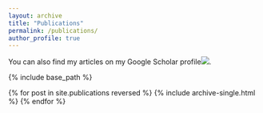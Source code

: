 ```yaml
---
layout: archive
title: "Publications"
permalink: /publications/
author_profile: true
---
```


You can also find my articles on my Google Scholar profile<a href='https://scholar.google.com/citations?user=V2KUfigAAAAJ&hl'><img src="https://img.shields.io/badge/citations%20-21-9cf?style=flat-square&logo=Google%20Scholar&labelColor=f6f6f6&color=9cf&style=flat&label=citations"></a>.

{% include base_path %}

{% for post in site.publications reversed %}
  {% include archive-single.html %}
{% endfor %}
